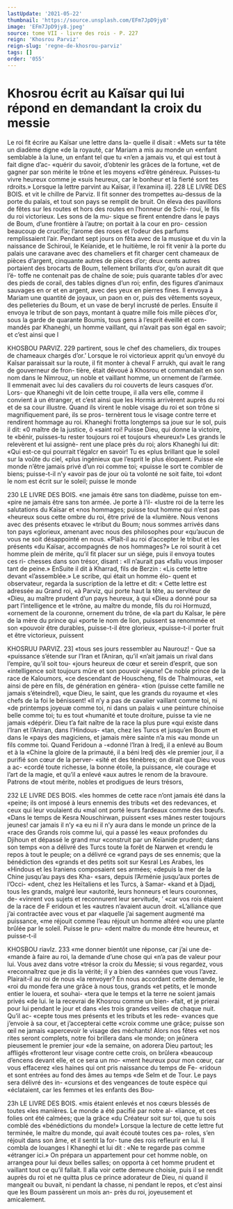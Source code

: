 ```yaml
---
lastUpdate: '2021-05-22'
thumbnail: 'https://source.unsplash.com/EFm7JpD9jy8'
image: 'EFm7JpD9jy8.jpeg'
source: tome VII - livre des rois - P. 227
reign: 'Khosrou Parviz'
reign-slug: 'regne-de-khosrou-parviz'
tags: []
order: '055'
---
```


# Khosrou écrit au Kaïsar qui lui répond en demandant la croix du messie

Le roi fit écrire au Kaïsar une lettre dans la- quelle il disait : «Mets sur ta tête un diadème digne «de la royauté, car Mariam a mis au monde un «enfant semblable à la lune, un enfant tel que tu «n’en a jamais vu, et qui est tout à fait digne d’ac- «quérir du savoir, d’obtenir les grâces de la fortune,
«et de gagner par son mérite le trône et les moyens «d’être généreux. Puisses-tu vivre heureux comme je
«suis heureux, car le bonheur et la fierté sont tes rdroits.»
Lorsque la lettre parvint au Kaïsar, il l’examina il].
228 LE LIVRE DES BOIS.
et vit le chillre de Parviz. Il fit sonner des trompettes
au-dessus de la porte du palais, et tout son pays se
remplit de bruit. On éleva des pavillons de fêtes sur
les routes et hors des routes en l’honneur de Schi-
rouï, le fils du roi victorieux. Les sons de la mu-
sique se firent entendre dans le pays de Boum, d’une frontière à l’autre; on portait à la cour en pro-
cession beaucoup de crucifix; l’arome des roses et l’odeur des parfums remplissaient l’air. Pendant
sept jours on fêta avec de la musique et du vin la naissance de Schirouï, le Keïanide, et le huitième,
le roi fit venir à la porte du palais une caravane avec des chameliers et fit charger cent chameaux de pièces d’argent, cinquante autres de pièces d’or;
deux cents autres portaient des brocarts de Boum, tellement brillants d’or, qu’on aurait dit que l’é-
toffe ne contenait pas de chaîne de soie; puis quarante tables d’or avec des pieds de corail, des tables dignes d’un roi; enfin, des figures d’animaux sauvages en
or et en argent, avec des yeux en pierres fines. Il envoya à Mariam une quantité de joyaux, un paon
en or, puis des vêtements soyeux, des pelleteries du Boum, et un vase de beryl incrusté de perles. Ensuite il envoya le tribut de son pays, montant à quatre mille fois mille pièces d’or, sous la garde de quarante Boumis, tous gens à l’esprit éveillé et com-
mandés par Khaneghi, un homme vaillant, qui n’avait pas son égal en savoir; et c’est ainsi que
l

KHOSBOU PARVIZ. 229 partirent, sous le chef des chameliers, dix troupes
de chameaux chargés d’or.’
Lorsque le roi victorieux apprit qu’un envoyé du
Kaîsar paraissait sur la route, il fit monter à cheval
F arrukh, qui avait le rang de gouverneur de fron- tière, était dévoué à Khosrou et commandait en son
nom dans le Nimrouz, un noble et vaillant homme, un ornement de l’armée. Il emmenait avec lui des cavaliers du roi couverts de leurs casques d’or. Lors- que Khaneghi vit de loin cette troupe, il alla vers elle, comme il convient à un étranger, et c’est ainsi
que les Hormis arrivèrent auprès du roi et de sa cour illustre. Quand ils virent le noble visage du roi et son trône si magnifiquement paré, ils se pros- ternèrent tous le visage contre terre et rendirent hommage au roi. Khaneghi frotta longtemps sa joue sur le sol, puis il dit: «0 maître de la justice, ô «saint roi! Puisse Dieu, qui donne la victoire, te «bénir, puisses-tu rester toujours roi et toujours «heureux!» Les grands le relevèrent et lui assignè-
rent une place près du roi; alors Khaneghi lui dit: «Qui est-ce qui pourrait t’égalcr en savoir! Tu es
«plus brillant que le soleil sur la voûte du ciel, «plus ingénieux que l’esprit le plus éloquent. Puisse
«le monde n’être jamais privé d’un roi comme toi;
«puisse le sort te combler de biens; puisse-t-il n’y «avoir pas de jour où ta volonté ne soit faite, toi «dont le nom est écrit sur le soleil; puisse le monde

230 LE LIVRE DES BOIS.
«ne jamais être sans ton diadème, puisse ton em- «pire ne jamais être sans ton armée. Je porte à l’il-
«lustre roi de la terre les salutations du Kaïsar et «nos hommages; puisse tout homme qui n’est pas «heureux sous cette ombre du roi, être privé de la «lumière. Nous venons avec des présents etxavec le «tribut du Boum; nous sommes arrivés dans ton pays «glorieux, amenant avec nous des philosophes pour «qu’aucun de vous ne soit désappointé en nous.
«Plaît-il au roi d’accepter le tribut et les présents «du Kaïsar, accompagnés de nos hommages?»
Le roi sourit à cet homme plein de mérite, qu’il
fit placer sur un siége, puis il envoya toutes ces ri- chesses dans son trésor, disant : «Il n’aurait pas «fallu vous imposer tant de peine.» EnSuite il dit à Kharrad, fils de Berzin : «Lis cette lettre devant «l’assemblée.» Le scribe, qui était un homme élo-
quent et observateur, regarda la suscription de la lettre et dit: « Cette lettre est adressée au Grand roi,
«à Parviz, qui porte haut la tête, au serviteur de «Dieu, au maître prudent d’un pays heureux, à qui
«Dieu a donné pour sa part l’intelligence et le «trône, au maître du monde, fils du roi Hormuzd, «ornement de la couronne, ornement du trône, de «la part du Kaîsar, le père de la mère du prince qui «porte le nom de lion, puissent sa renommée et son «pouvoir être durables, puisse-t-il être glorieux, «puisse-t-il porter fruit et être victorieux, puissent

KHOSRUU PARVIZ. 23] «tous ses jours ressembler au Naurouz! - Que sa
«puissance s’étende sur l’Iran et l’Aniran, qu’il
«n’ait jamais un rival dans l’empire, qu’il soit tou- «jours heureux de cœur et serein d’esprit, que son
«intelligence soit toujours mûre et son pouvoir «jeune! Ce noble prince de la race de Kaîoumors, «ce descendant de Houscheng, fils de Thalmouras, «et ainsi de père en fils, de génération en généra-
«tion (puisse cette famille ne jamais s’éteindrel),
«que Dieu, le saint, que les grands du royaume et «les chefs de la foi le bénissent!
«Il n’y a pas de cavalier vaillant comme toi, ni
«de printemps joyeuæ comme toi, ni dans un palais « une peinture chinoise belle comme toi; tu es tout «humanité et toute droiture, puisse ta vie ne jamais «dépérir. Dieu t’a fait naître de la race la plus pure
«qui existe dans l’Iran et l’Aniran, dans l’Hindous-
«tan, chez les Turcs et jusqu’en Boum et dans le «pays des magiciens, et jamais mère sainte n’a mis
«au monde un fils comme toi. Quand Feridoun a
-«donné l’Iran à Iredj, il a enlevé au Boum et à la «Chine la gloire de la primauté, il a béni Iredj dès «le premier jour, il a purifié son cœur de la perver- «sité et des ténèbres; on dirait que Dieu vous a ac- «cordé toute richesse, la bonne étoile, la puissance, «le courage et l’art de la magie, et qu’il a enlevé
«aux autres le renom de la bravoure. Patrons de «tout mérite, nobles et prodigues de leurs trésors,

232 LE LIVRE DES BOIS.
«les hommes de cette race n’ont jamais été dans la
«peine; ils ont imposé à leurs ennemis des tributs «et des redevances, et ceux qui leur voulaient du «mal ont porté leurs fardeaux comme des bœufs.
«Dans le temps de Kesra Nouschirwan, puissent «ses mânes rester toujours jeunes! car jamais il n’y
«a eu ni il n’y aura dans le monde un prince de la «race des Grands rois comme lui, qui a passé les «eaux profondes du Djihoun et dépassé le grand mur «construit par un Keïanide prudent; dans son temps «on a délivré des Turcs toute la forêt de Narwen et «rendu le repos à tout le peuple; on a délivré ce «grand pays de ses ennemis; que la bénédiction des «grands et des petits soit sur Kesral Les Arabes, les «Hindous et les Iraniens composaient ses armées; «depuis la mer de la Chine jusqu’au pays des Kha- «sars, depuis l’Arménie jusqu’aux portes de l’Occi-
«dent, chez les Heïtaliens et les Turcs, à Samar- «kand et à Djadj, tous les grands, malgré leur «autorité, leurs honneurs et leurs couronnes, de- «vinrent vos sujets et reconnurent leur servitude,
’ «car vos rois étaient de la race de F eridoun et les «autres n’avaient aucun droit.
«L’alliance que j’ai contractée avec vous et par «laquelle j’ai sagement augmenté ma puissance, «me réjouit comme l’eau réjouit un homme altéré
«ou une plante brûlée par le soleil. Puisse le pru- «dent maître du monde être heureux, et puisse-t-il

KHOSBOU riavIz. 233 «me donner bientôt une réponse, car j’ai une de-
«mande à faire au roi, la demande d’une chose qui «n’a pas de valeur pour lui. Vous avez dans votre «trésor la croix du Messie; si vous regardez, vous «reconnaîtrez que je dis la vérité; il y a bien des «années que vous l’avez. Plairait-il au roi de nous
«la renvoyer? En nous accordant cette demande, le «roi du monde fera une grâce à nous tous, grands «et petits, et le monde entier le louera, et souhai- «tera que le temps et la terre ne soient jamais privés
«de lui. le la recevrai de Khosrou comme un bien- «fait, et je prierai pour lui pendant le jour et dans «les trois grandes veilles de chaque nuit. Qu’il ac- «cepte tous mes présents et les tributs et les rede- «vances que j’envoie à sa cour, et j’accepterai cette
«croix comme une grâce; puisse son œil ne jamais «apercevoir le visage des méchants! Alors nos fêtes «et nos rites seront complets, notre foi brillera dans «le monde; on jeûnera pieusement le premier jour «de la semaine, on adorera Dieu partout; les affligés «frotteront leur visage contre cette crois, on brûlera «beaucoup d’encens devant elle, et ce sera un mo-
«ment heureux pour mon cœur, car vous effacerez «les haines qui ont pris naissance du temps de Fe- «ridoun et sont entrées au fond des âmes au temps
«de Selm et de Tour. Le pays sera délivré des in- «cursions et des vengeances de toute espèce qui «éclataient, car les femmes et les enfants des Bou-

23h LE LIVRE DES BOIS.
«mis étaient enlevés et nos cœurs blessés de toutes
«les manières. Le monde a été pacifié par notre al- «Iiance, et ces folies ont été calmées; que la grâce «du Créateur soit sur toi, que tu sois comblé des «bénédictions du monde!»
Lorsque la lecture de cette lettre fut terminée, le maître du monde, qui avait écouté toutes ces pa-
roles, s’en réjouit dans son âme, et il sentit la for-
tune des rois refleurir en lui. Il combla de louanges
I Khaneghi et lui dit : «Ne te regarde pas comme «étranger ici.» On prépara un appartement pour
cet homme noble, on arrangea pour lui deux belles salles; on opporta à cet homme prudent et vaillant tout ce qu’il fallait. Il alla voir cette demeure choisie, puis il se rendit auprès du roi et ne quitta plus ce prince adorateur de Dieu, ni quand il mangeait ou buvait, ni pendant la chasse, ni pendant le repos, et c’est ainsi que les Boum passèrent un mois an-
près du roi, joyeusement et amicalement.
